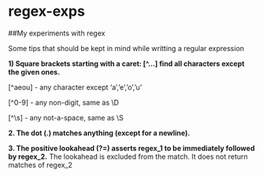 # regex-exps
##My experiments with regex



Some tips that should be kept in mind while writting a regular expression

**1) Square brackets starting with a caret: [^...] find all characters except the given ones.**

 [^aeou] - any character except ‘a’,’e’,’o’,’u’
 
 [^0-9] - any non-digit, same as \D
 
 [^\s] - any not-a-space, same as \S
 
 **2. The dot (.) matches anything (except for a newline).**
 
 **3. The positive lookahead (?=) asserts regex_1 to be immediately followed by regex_2.**
 The lookahead is excluded from the match. It does not return matches of regex_2

